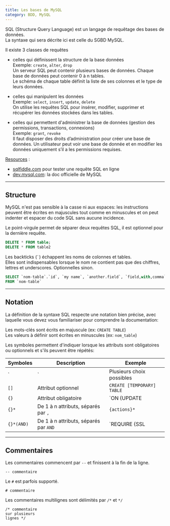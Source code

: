```yaml
---
title: Les bases de MySQL
category: BDD, MySQL
---
```


SQL (Structure Query Language) est un langage de requêtage des bases de données.  
La syntaxe qui sera décrite ici est celle du SGBD MySQL.

Il existe 3 classes de requêtes
- celles qui définissent la structure de la base données  
  Exemple: `create`, `alter`, `drop`  
  Un serveur SQL peut contenir plusieurs bases de données.
  Chaque base de données peut contenir 0 à n tables.  
  Le schéma de chaque table définit la liste de ses colonnes et le type de leurs données.

- celles qui manipulent les données  
  Exemple: `select`, `insert`, `update`, `delete`  
  On utilise les requêtes SQL pour insérer, modifier, supprimer et récupérer les données stockées dans les tables.

- celles qui permettent d'administrer la base de données (gestion des permissions, transactions, connexions)  
  Exemple: `grant`, `revoke`  
  Il faut disposer des droits d’administration pour créer une base de données.
  Un utilisateur peut voir une base de donnée et en modifier les données uniquement s’il a les permissions requises.

<ins>Resources</ins> :
- [sqlfiddle.com](http://sqlfiddle.com/) pour tester une requête SQL en ligne
- [dev.mysql.com](https://dev.mysql.com/doc/refman/5.7/en/keywords.html): la doc officielle de MySQL

---

## Structure

MySQL n'est pas sensible à la casse ni aux espaces: les instructions peuvent être écrites en majuscules tout comme en minuscules et on peut indenter et espacer du code SQL sans aucune incidence.

Le point-virgule permet de séparer deux requêtes SQL, il est optionnel pour la dernière requête.

``` sql
DELETE * FROM table;
DELETE * FROM table2
```

Les backticks (<code>`</code>) échappent les noms de colonnes et tables.  
Elles sont indispensables lorsque le nom ne contient pas que des chiffres, lettres et underscores. Optionnelles sinon.

``` sql
SELECT `nom-table`.`id`, `my name`, `another.field`, `field,with,comma`
FROM `nom-table`
```

---

## Notation

La définition de la syntaxe SQL respecte une notation bien précise, avec laquelle vous devez vous familiariser pour comprendre la documentation:

Les mots-clés sont écrits en majuscule (ex: `CREATE TABLE`)  
Les valeurs à définir sont écrites en minuscules (ex: `nom_table`)

Les symboles permettent d'indiquer lorsque les attributs sont obligatoires ou optionnels et s'ils peuvent être répétés:

| Symboles   | Description                           | Exemple                      |
|---         |---                                    |---                           |
| `|`        | Plusieurs choix possibles             | `[NULL | NOT NULL]`          |
| `[]`       | Attribut optionnel                    | `CREATE [TEMPORARY] TABLE`   |
| `{}`       | Attribut obligatoire                  | `ON {UPDATE | DELETE}`       |
| `{}*`      | De 1 à n attributs, séparés par `,`   | `{actions}*`                 |
| `{}*(AND)` | De 1 à n attributs, séparés par `AND` | `REQUIRE {SSL | X509}*(AND)` |

---

## Commentaires

Les commentaires commencent par `--` et finissent à la fin de la ligne.

    -- commentaire

Le `#` est parfois supporté.

    # commentaire

Les commentaires multilignes sont délimités par `/*` et `*/`

    /* commentaire
    sur plusieurs
    lignes */
